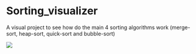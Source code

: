 # Sorting_visualizer
A visual project to see how do the main 4 sorting algorithms work (merge-sort, heap-sort, quick-sort and bubble-sort)

![](https://i.imgur.com/v3wAFBF.png)
